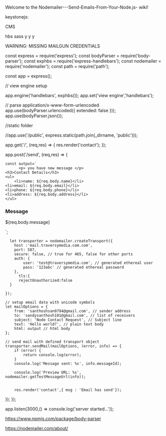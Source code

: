 Welcome to the Nodemailer---Send-Emails-From-Your-Node.js- wiki!




keystonejs:

CMS 

hbs
sass 
y
y
y

WARNING: MISSING MAILGUN CREDENTIALS



 const express = require('express');
 const bodyParser =  require('body-parser');
 const exphbs =  require('express-handlebars');
 const nodemailer =  require('nodemailer');
const path =  require('path');

 const app = express();

// view engine setup

app.engine('handlebars', exphbs());
app.set('view engine','handlebars');

// parse application/x-www-form-urlencoded
app.use(bodyParser.urlencoded({ extended: false }));
app.use(bodyParser.json());

//static folder

//app.use('/public', express.static(path.join(_dirname, 'public')));

app.get('/', (req,res) => { 
res.render('contact');
});

app.post('/send', (req,res) => { 

    const output=`
          <p> you have new message </p>
    <h3>Contact Details</h3>
    <ul>
        <li>name: ${req.body.name}</li>
    <li>email: ${req.body.email}</li>
    <li>phone: ${req.body.phone}</li>
    <li>address: ${req.body.address}</li>
    </ul>
<h3>Message</h3>
<p>${req.body.message}</p>`;
    
      let transporter = nodemailer.createTransport({
        host :'mail.traversymedia.com.com',
        port: 587,
        secure: false, // true for 465, false for other ports
        auth: {
            user: 'test@traversymedia.com', // generated ethereal user
            pass: '123abc' // generated ethereal password
        },
          tls:{
          rejectUnauthorized:false
      }
          
    });

    // setup email data with unicode symbols
    let mailOptions = {
        from: 'santhoshsan0794@gmail.com', // sender address
        to: 'sandysanthosh101@gmail.com', // list of receivers
        subject: 'Node Contact Request', // Subject line
        text: 'Hello world?', // plain text body
        html: output // html body
    };

    // send mail with defined transport object
    transporter.sendMail(mailOptions, (error, info) => {
        if (error) {
            return console.log(error);
        }
        console.log('Message sent: %s', info.messageId);
       
        console.log('Preview URL: %s', nodemailer.getTestMessageUrl(info));
        
        
        res.render('contact',{ msg : 'Email has send'});

});
    });
 
app.listen(3000,() => console.log('server started...')); 





https://www.npmjs.com/package/body-parser

https://nodemailer.com/about/
